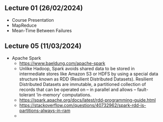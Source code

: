 ## Lecture 01 (26/02/2024)
- Course Presentation
- MapReduce
- Mean\-Time Between Failures


## Lecture 05 (11/03/2024)
- Apache Spark
	- https://www.baeldung.com/apache-spark
	- Unlike Hadoop, Spark avoids shared data to be stored in intermediate stores like Amazon S3 or HDFS by using a special data structure known as RDD (Resilient Distributed Datasets). Resilient Distributed Datasets are immutable, a partitioned collection of records that can be operated on – in parallel and allows – fault-tolerant ‘in-memory’ computations.
	- https://spark.apache.org/docs/latest/rdd-programming-guide.html
	- https://stackoverflow.com/questions/40732962/spark-rdd-is-partitions-always-in-ram
	- 